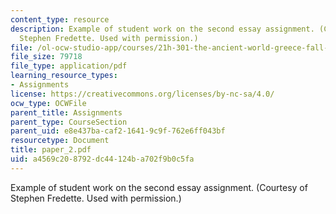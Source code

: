 ```yaml
---
content_type: resource
description: Example of student work on the second essay assignment. (Courtesy of
  Stephen Fredette. Used with permission.)
file: /ol-ocw-studio-app/courses/21h-301-the-ancient-world-greece-fall-2004/a4569c208792dc44124ba702f9b0c5fa_paper_2.pdf
file_size: 79718
file_type: application/pdf
learning_resource_types:
- Assignments
license: https://creativecommons.org/licenses/by-nc-sa/4.0/
ocw_type: OCWFile
parent_title: Assignments
parent_type: CourseSection
parent_uid: e8e437ba-caf2-1641-9c9f-762e6ff043bf
resourcetype: Document
title: paper_2.pdf
uid: a4569c20-8792-dc44-124b-a702f9b0c5fa
---
```

Example of student work on the second essay assignment. (Courtesy of Stephen Fredette. Used with permission.)